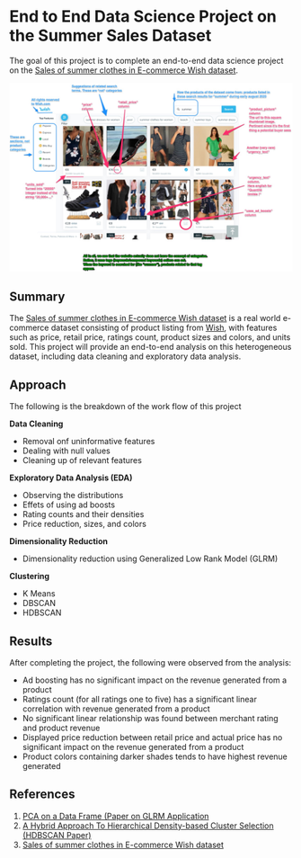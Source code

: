 # End to End Data Science Project on the Summer Sales Dataset

The goal of this project is to complete an end-to-end data science project on the [Sales of summer clothes in E-commerce Wish dataset](https://www.kaggle.com/jmmvutu/summer-products-and-sales-in-ecommerce-wish).

![Dataset Preview](dataset_preview.jpg)

## Summary

The [Sales of summer clothes in E-commerce Wish dataset](https://www.kaggle.com/jmmvutu/summer-products-and-sales-in-ecommerce-wish) is a real world e-commerce dataset consisting of product listing from [Wish](https://www.wish.com/search/platform), with features such as price, retail price, ratings count, product sizes and colors, and units sold. This project will provide an end-to-end analysis on this heterogeneous dataset, including data cleaning and exploratory data analysis.

## Approach

The following is the breakdown of the work flow of this project

**Data Cleaning**
* Removal onf uninformative features
* Dealing with null values
* Cleaning up of relevant features

**Exploratory Data Analysis (EDA)**
* Observing the distributions
* Effets of using ad boosts
* Rating counts and their densities
* Price reduction, sizes, and colors

**Dimensionality Reduction**
* Dimensionality reduction using Generalized Low Rank Model (GLRM)

**Clustering**
* K Means
* DBSCAN
* HDBSCAN

## Results 

After completing the project, the following were observed from the analysis:

* Ad boosting has no significant impact on the revenue generated from a product
* Ratings count (for all ratings one to five) has a significant linear correlation with revenue generated from a product
* No significant linear relationship was found between merchant rating and product revenue
* Displayed price reduction between retail price and actual price has no significant impact on the revenue generated from a product
* Product colors containing darker shades tends to have highest revenue generated 

## References

1. [PCA on a Data Frame (Paper on GLRM Application](https://pdfs.semanticscholar.org/876c/d09e5261733b29e54a3580927eb15e9c6d39.pdf)
2. [A Hybrid Approach To Hierarchical Density-based Cluster Selection (HDBSCAN Paper)](https://arxiv.org/abs/1911.02282)
3. [Sales of summer clothes in E-commerce Wish dataset](https://www.kaggle.com/jmmvutu/summer-products-and-sales-in-ecommerce-wish)

